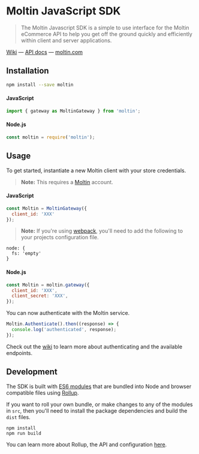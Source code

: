 # Moltin JavaScript SDK

> The Moltin Javascript SDK is a simple to use interface for the Moltin eCommerce API to help you get off the ground quickly and efficiently within client and server applications.

[Wiki](https://github.com/moltin/js-sdk/wiki) &mdash; [API docs](https://moltin.api-docs.io/v2) &mdash; [moltin.com](https://moltin.com)

## Installation

```bash
npm install --save moltin
```

#### JavaScript

```js
import { gateway as MoltinGateway } from 'moltin';
```

#### Node.js

```js
const moltin = require('moltin');
```

## Usage

To get started, instantiate a new Moltin client with your store credentials.

> **Note:** This requires a [Moltin](http://moltin.com) account.

#### JavaScript

```js
const Moltin = MoltinGateway({
  client_id: 'XXX'
});
```

> **Note:** If you're using [webpack](https://webpack.github.io), you'll need to add the following to your projects configuration file.

```
node: {
  fs: 'empty'
}
```

#### Node.js

```js
const Moltin = moltin.gateway({
  client_id: 'XXX',
  client_secret: 'XXX',
});
```

You can now authenticate with the Moltin service.

```js
Moltin.Authenticate().then((response) => {
  console.log('authenticated', response);
});
```

Check out the [wiki](https://github.com/moltin/js-sdk/wiki) to learn more about authenticating and the available endpoints.


## Development

The SDK is built with [ES6 modules](https://strongloop.com/strongblog/an-introduction-to-javascript-es6-modules/) that are bundled into Node and browser compatible files using [Rollup](http://rollupjs.org).

If you want to roll your own bundle, or make changes to any of the modules in `src`, then you'll need to install the package dependencies and build the `dist` files.

```
npm install
npm run build
```

You can learn more about Rollup, the API and configuration  [here](https://github.com/rollup/rollup/wiki).
